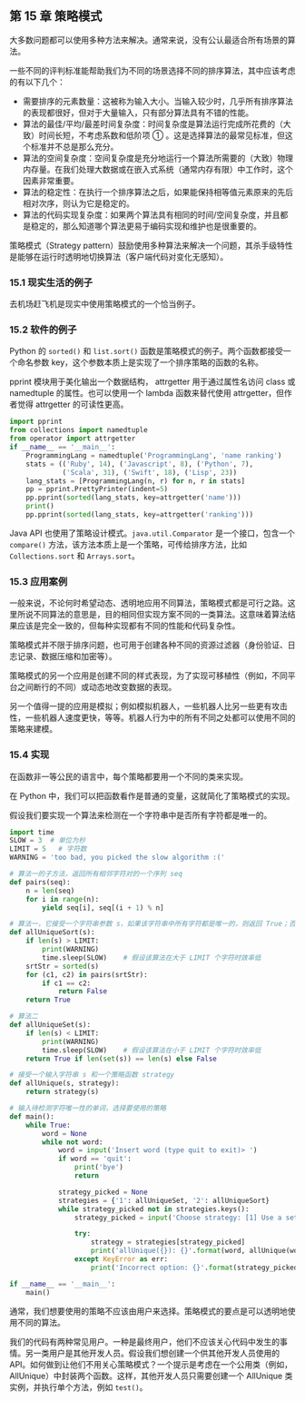 ## 第 15 章 策略模式

大多数问题都可以使用多种方法来解决。通常来说，没有公认最适合所有场景的算法。

一些不同的评判标准能帮助我们为不同的场景选择不同的排序算法，其中应该考虑的有以下几个：

*   需要排序的元素数量：这被称为输入大小。当输入较少时，几乎所有排序算法的表现都很好，但对于大量输入，只有部分算法具有不错的性能。 
*   算法的最佳/平均/最差时间复杂度：时间复杂度是算法运行完成所花费的（大致）时间长短，不考虑系数和低阶项 ① 。这是选择算法的最常见标准，但这个标准并不总是那么充分。
*   算法的空间复杂度：空间复杂度是充分地运行一个算法所需要的（大致）物理内存量。在我们处理大数据或在嵌入式系统（通常内存有限）中工作时，这个因素非常重要。 
*   算法的稳定性：在执行一个排序算法之后，如果能保持相等值元素原来的先后相对次序，则认为它是稳定的。
*   算法的代码实现复杂度：如果两个算法具有相同的时间/空间复杂度，并且都是稳定的，那么知道哪个算法更易于编码实现和维护也是很重要的。

策略模式（Strategy pattern）鼓励使用多种算法来解决一个问题，其杀手级特性是能够在运行时透明地切换算法（客户端代码对变化无感知）。

### 15.1 现实生活的例子

去机场赶飞机是现实中使用策略模式的一个恰当例子。

### 15.2 软件的例子

Python 的 `sorted()` 和 `list.sort()` 函数是策略模式的例子。两个函数都接受一个命名参数 key，这个参数本质上是实现了一个排序策略的函数的名称。

pprint 模块用于美化输出一个数据结构， attrgetter 用于通过属性名访问 class 或 namedtuple 的属性。也可以使用一个 lambda 函数来替代使用 attrgetter，但作者觉得 attrgetter 的可读性更高。

```python
import pprint
from collections import namedtuple
from operator import attrgetter
if __name__ == '__main__':
    ProgrammingLang = namedtuple('ProgrammingLang', 'name ranking')
    stats = (('Ruby', 14), ('Javascript', 8), ('Python', 7),
             ('Scala', 31), ('Swift', 18), ('Lisp', 23))
    lang_stats = [ProgrammingLang(n, r) for n, r in stats]
    pp = pprint.PrettyPrinter(indent=5)
    pp.pprint(sorted(lang_stats, key=attrgetter('name')))
    print()
    pp.pprint(sorted(lang_stats, key=attrgetter('ranking')))
```

Java API 也使用了策略设计模式。`java.util.Comparator` 是一个接口，包含一个 `compare()` 方法，该方法本质上是一个策略，可传给排序方法，比如 `Collections.sort` 和 `Arrays.sort`。

### 15.3 应用案例

一般来说，不论何时希望动态、透明地应用不同算法，策略模式都是可行之路。这里所说不同算法的意思是，目的相同但实现方案不同的一类算法。这意味着算法结果应该是完全一致的，但每种实现都有不同的性能和代码复杂性。

策略模式并不限于排序问题，也可用于创建各种不同的资源过滤器（身份验证、日志记录、数据压缩和加密等）。

策略模式的另一个应用是创建不同的样式表现，为了实现可移植性（例如，不同平台之间断行的不同）或动态地改变数据的表现。

另一个值得一提的应用是模拟；例如模拟机器人，一些机器人比另一些更有攻击性，一些机器人速度更快，等等。机器人行为中的所有不同之处都可以使用不同的策略来建模。

### 15.4 实现

在函数非一等公民的语言中，每个策略都要用一个不同的类来实现。

在 Python 中，我们可以把函数看作是普通的变量，这就简化了策略模式的实现。

假设我们要实现一个算法来检测在一个字符串中是否所有字符都是唯一的。

```python
import time
SLOW = 3  # 单位为秒
LIMIT = 5   # 字符数
WARNING = 'too bad, you picked the slow algorithm :('

# 算法一的子方法，返回所有相邻字符对的一个序列 seq
def pairs(seq):
    n = len(seq)
    for i in range(n):
        yield seq[i], seq[(i + 1) % n]

# 算法一，它接受一个字符串参数 s，如果该字符串中所有字符都是唯一的，则返回 True；否则，返回 False
def allUniqueSort(s):
    if len(s) > LIMIT:
        print(WARNING)
        time.sleep(SLOW)	# 假设该算法在大于 LIMIT 个字符时效率低
    srtStr = sorted(s)
    for (c1, c2) in pairs(srtStr):
        if c1 == c2:
            return False
    return True

# 算法二
def allUniqueSet(s):
    if len(s) < LIMIT:
        print(WARNING)
        time.sleep(SLOW)	# 假设该算法在小于 LIMIT 个字符时效率低
    return True if len(set(s)) == len(s) else False

# 接受一个输入字符串 s 和一个策略函数 strategy
def allUnique(s, strategy):
    return strategy(s)

# 输入待检测字符唯一性的单词，选择要使用的策略
def main():
    while True:
        word = None
        while not word:
            word = input('Insert word (type quit to exit)> ')
            if word == 'quit':
                print('bye')
                return

            strategy_picked = None
            strategies = {'1': allUniqueSet, '2': allUniqueSort}
            while strategy_picked not in strategies.keys():
                strategy_picked = input('Choose strategy: [1] Use a set, [2] Sort and pair> ')

                try:
                    strategy = strategies[strategy_picked]
                    print('allUnique({}): {}'.format(word, allUnique(word, strategy)))
                except KeyError as err:
                    print('Incorrect option: {}'.format(strategy_picked))

if __name__ == '__main__':
    main()
```

通常，我们想要使用的策略不应该由用户来选择。策略模式的要点是可以透明地使用不同的算法。

我们的代码有两种常见用户。一种是最终用户，他们不应该关心代码中发生的事情。另一类用户是其他开发人员。假设我们想创建一个供其他开发人员使用的 API。如何做到让他们不用关心策略模式？一个提示是考虑在一个公用类（例如，AllUnique）中封装两个函数。这样，其他开发人员只需要创建一个 AllUnique 类实例，并执行单个方法，例如 `test()`。

